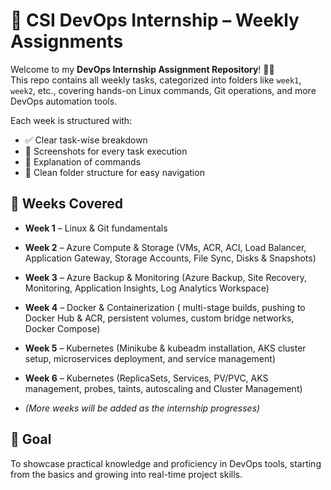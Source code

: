 # 🚀 CSI DevOps Internship – Weekly Assignments

Welcome to my **DevOps Internship Assignment Repository**! 👨‍💻  
This repo contains all weekly tasks, categorized into folders like `week1`, `week2`, etc., covering hands-on Linux commands, Git operations, and more DevOps automation tools.

Each week is structured with:
- ✅ Clear task-wise breakdown
- 📸 Screenshots for every task execution
- 🧾 Explanation of commands
- 📂 Clean folder structure for easy navigation

## 📌 Weeks Covered

- **Week 1** – Linux & Git fundamentals
- **Week 2** – Azure Compute & Storage (VMs, ACR, ACI, Load Balancer, Application Gateway, Storage Accounts, File Sync, Disks & Snapshots)
- **Week 3** – Azure Backup & Monitoring (Azure Backup, Site Recovery, Monitoring, Application Insights, Log Analytics Workspace)
- **Week 4** – Docker & Containerization ( multi-stage builds, pushing to Docker Hub & ACR, persistent volumes, custom bridge networks, Docker Compose)
- **Week 5** – Kubernetes (Minikube & kubeadm installation, AKS cluster setup, microservices deployment, and 
service management)
- **Week 6** – Kubernetes (ReplicaSets, Services, PV/PVC, AKS management, probes, taints, autoscaling and Cluster Management)

- *(More weeks will be added as the internship progresses)*



## 🧠 Goal

To showcase practical knowledge and proficiency in DevOps tools, starting from the basics and growing into real-time project skills.
